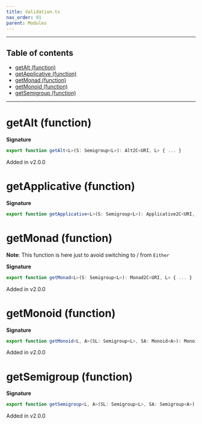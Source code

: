 ```yaml
---
title: Validation.ts
nav_order: 91
parent: Modules
---
```


---

<h2 class="text-delta">Table of contents</h2>

- [getAlt (function)](#getalt-function)
- [getApplicative (function)](#getapplicative-function)
- [getMonad (function)](#getmonad-function)
- [getMonoid (function)](#getmonoid-function)
- [getSemigroup (function)](#getsemigroup-function)

---

# getAlt (function)

**Signature**

```ts
export function getAlt<L>(S: Semigroup<L>): Alt2C<URI, L> { ... }
```

Added in v2.0.0

# getApplicative (function)

**Signature**

```ts
export function getApplicative<L>(S: Semigroup<L>): Applicative2C<URI, L> { ... }
```

# getMonad (function)

**Note**: This function is here just to avoid switching to / from `Either`

**Signature**

```ts
export function getMonad<L>(S: Semigroup<L>): Monad2C<URI, L> { ... }
```

Added in v2.0.0

# getMonoid (function)

**Signature**

```ts
export function getMonoid<L, A>(SL: Semigroup<L>, SA: Monoid<A>): Monoid<Either<L, A>> { ... }
```

Added in v2.0.0

# getSemigroup (function)

**Signature**

```ts
export function getSemigroup<L, A>(SL: Semigroup<L>, SA: Semigroup<A>): Semigroup<Either<L, A>> { ... }
```

Added in v2.0.0
